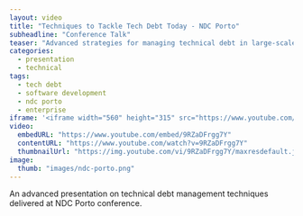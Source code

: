 ```yaml
---
layout: video
title: "Techniques to Tackle Tech Debt Today - NDC Porto"
subheadline: "Conference Talk"
teaser: "Advanced strategies for managing technical debt in large-scale software projects."
categories:
  - presentation
  - technical
tags:
  - tech debt
  - software development
  - ndc porto
  - enterprise
iframe: '<iframe width="560" height="315" src="https://www.youtube.com/embed/9RZaDFrgg7Y" frameborder="0" allow="accelerometer; autoplay; clipboard-write; encrypted-media; gyroscope; picture-in-picture" allowfullscreen></iframe>'
video:
  embedURL: "https://www.youtube.com/embed/9RZaDFrgg7Y"
  contentURL: "https://www.youtube.com/watch?v=9RZaDFrgg7Y"
  thumbnailUrl: "https://img.youtube.com/vi/9RZaDFrgg7Y/maxresdefault.jpg"
image:
  thumb: "images/ndc-porto.png"
---
```


An advanced presentation on technical debt management techniques delivered at NDC Porto conference.
